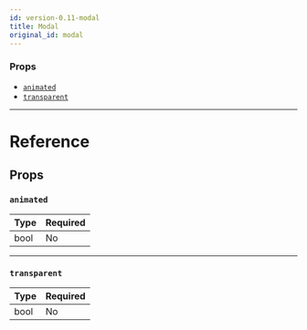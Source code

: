 ```yaml
---
id: version-0.11-modal
title: Modal
original_id: modal
---
```


### Props

* [`animated`](modal.md#animated)
* [`transparent`](modal.md#transparent)

---

# Reference

## Props

### `animated`

| Type | Required |
| ---- | -------- |
| bool | No       |

---

### `transparent`

| Type | Required |
| ---- | -------- |
| bool | No       |
